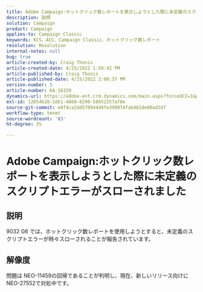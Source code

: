 ```yaml
---
title: Adobe Campaign:ホットクリック数レポートを表示しようとした際に未定義のスクリプトエラーがスローされました'
description: 説明
solution: Campaign
product: Campaign
applies-to: Campaign Classic
keywords: KCS、ACC、Campaign Classic、ホットクリック数レポート
resolution: Resolution
internal-notes: null
bug: true
article-created-by: Craig Thonis
article-created-date: 4/25/2022 1:59:42 PM
article-published-by: Craig Thonis
article-published-date: 4/25/2022 2:00:37 PM
version-number: 5
article-number: KA-16329
dynamics-url: https://adobe-ent.crm.dynamics.com/main.aspx?forceUCI=1&pagetype=entityrecord&etn=knowledgearticle&id=deb088ee-9fc4-ec11-a7b6-0022480a1ec2
exl-id: 12654b20-1db1-4860-8290-58652257af8e
source-git-commit: e8f4ca2dd578944d4fe399074fab461de88ad247
workflow-type: tm+mt
source-wordcount: '83'
ht-degree: 3%

---
```


# Adobe Campaign:ホットクリック数レポートを表示しようとした際に未定義のスクリプトエラーがスローされました

## 説明


9032 G6 では、ホットクリック数レポートを使用しようとすると、未定義のスクリプトエラーが時々スローされることが報告されています。


## 解像度


問題は NEO-11459の回帰であることが判明し、現在、新しいリリース向けに NEO-27552で対処中です。
